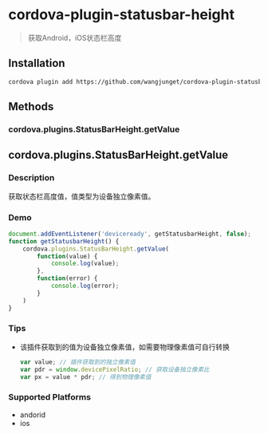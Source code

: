 # cordova-plugin-statusbar-height
> 获取Android，iOS状态栏高度

## Installation

```bash
cordova plugin add https://github.com/wangjunget/cordova-plugin-statusbar-height.git
```

## Methods

### cordova.plugins.StatusBarHeight.getValue



## cordova.plugins.StatusBarHeight.getValue

### Description

获取状态栏高度值，值类型为设备独立像素值。

###  Demo

```javascript
document.addEventListener('deviceready', getStatusbarHeight, false);
function getStatusbarHeight() {
    cordova.plugins.StatusBarHeight.getValue(
        function(value) {
            console.log(value);
        },
        function(error) {
            console.log(error);
        }
    )
}
```


### Tips

* 该插件获取到的值为设备独立像素值，如需要物理像素值可自行转换

  ```javascript
  var value; // 插件获取到的独立像素值
  var pdr = window.devicePixelRatio; // 获取设备独立像素比
  var px = value * pdr; // 得到物理像素值
  ```

  

### Supported Platforms

* andorid
* ios

